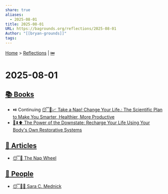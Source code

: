 ```yaml
---
share: true
aliases:
  - 2025-08-01
title: 2025-08-01
URL: https://bagrounds.org/reflections/2025-08-01
Author: "[[bryan-grounds]]"
tags: 
---
```

[Home](../index.md) > [Reflections](./index.md) | [⏮️](./2025-07-31.md)  
# 2025-08-01  
## [📚 Books](../books/index.md)  
- ⏯️ Continuing [😴🧠📈 Take a Nap! Change Your Life.: The Scientific Plan to Make You Smarter, Healthier, More Productive](../books/take-a-nap-change-your-life-the-scientific-plan-to-make-you-smarter-healthier-more-productive.md)  
- [🔋⬇️⬆️ The Power of the Downstate: Recharge Your Life Using Your Body's Own Restorative Systems](../books/the-power-of-the-downstate-recharge-your-life-using-your-bodys-own-restorative-systems.md)  
  
## [📄 Articles](../articles/index.md)  
- [😴🎡 The Nap Wheel](../articles/the-nap-wheel.md)  
  
## [👥 People](../people/index.md)  
- [😴🧠🌃 Sara C. Mednick](../people/sara-c-mednick.md)